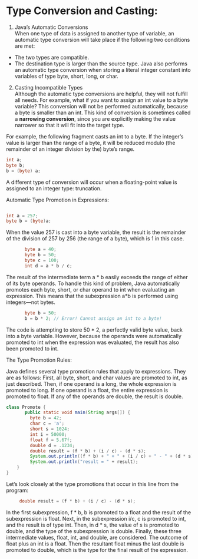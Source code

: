 # Type Conversion and Casting:

1. Java’s Automatic Conversions<br>
When one type of data is assigned to another type of variable, an automatic type conversion will take place if the
following two conditions are met:
- The two types are compatible.
- The destination type is larger than the source type.
Java also performs an automatic type conversion when storing a literal integer constant into variables of type
byte, short, long, or char.

2. Casting Incompatible Types<br>
Although the automatic type conversions are helpful, they will not fulfill all needs. For example, what if you want to
assign an int value to a byte variable? This conversion will not be performed automatically, because a byte is smaller
than an int. This kind of conversion is sometimes called a **narrowing conversion**, since you are explicitly making the
value narrower so that it will fit into the target type.


For example, the following fragment casts an int to a byte. If the integer’s value is larger than the range of a byte,
it will be reduced modulo (the remainder of an integer division by the) byte’s range.
```java
int a;
byte b;
b = (byte) a;
```

A different type of conversion will occur when a floating-point value is assigned to an integer type: truncation.

Automatic Type Promotion in Expressions:
```java

int a = 257;
byte b = (byte)a;
```

When the value 257 is cast into a byte variable, the result is the remainder of the division of 257 by 256
(the range of a byte), which is 1 in this case.
```java
       byte a = 40;
       byte b = 50;
       byte c = 100;
       int d = a * b / c;
```
      
The result of the intermediate term a * b easily exceeds the range of either of its byte operands.
To handle this kind of problem, Java automatically promotes each byte, short, or char operand to int when evaluating
an expression. This means that the subexpression a*b is performed using integers—not bytes.
```java
       byte b = 50;
       b = b * 2; // Error! Cannot assign an int to a byte!
```
The code is attempting to store 50 * 2, a perfectly valid byte value, back into a byte variable. However, because the
operands were automatically promoted to int when the expression was evaluated, the result has also been promoted to int.

The Type Promotion Rules:

Java defines several type promotion rules that apply to expressions.
They are as follows: First, all byte, short, and char values are promoted to int, as just described.
Then, if one operand is a long, the whole expression is promoted to long. If one operand is a float,
the entire expression is promoted to float. If any of the operands are double, the result is double.

```java
class Promote {
       public static void main(String args[]) {
         byte b = 42;
         char c = 'a';
         short s = 1024;
         int i = 50000;
         float f = 5.67f;
         double d = .1234;
         double result = (f * b) + (i / c) - (d * s);
         System.out.println((f * b) + " + " + (i / c) + " - " + (d * s));
         System.out.println("result = " + result);
    }
}
```
Let’s look closely at the type promotions that occur in this line from the program:

```java
     double result = (f * b) + (i / c) - (d * s);
```

In the first subexpression, f * b, b is promoted to a float and the result of the subexpression is float.
Next, in the subexpression i/c, c is promoted to int, and the result is of type int. Then, in d * s, the value of s is
promoted to double, and the type of the subexpression is double. Finally, these three intermediate values, float, int,
and double, are considered. The outcome of float plus an int is a float. Then the resultant float minus the last double
is promoted to double, which is the type for the final result of the expression.
